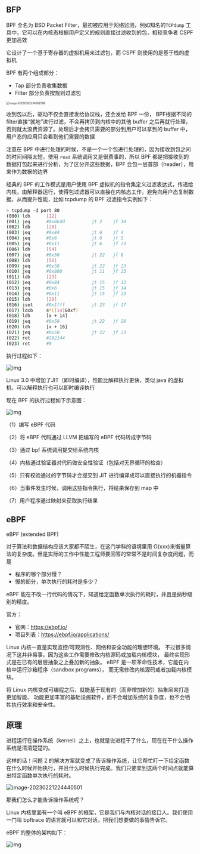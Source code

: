 ## BFP

BPF 全名为 BSD Packet Filter，最初被应用于网络监测，例如知名的`TCPdump` 工具中，它可以在内核态根据用户定义的规则直接过滤收到的包，相较竞争者 CSPF 更加高效

它设计了一个基于寄存器的虚拟机用来过滤包，而 CSPF 则使用的是基于栈的虚拟机

BPF 有两个组成部分：

- Tap 部分负责收集数据
- Filter 部分负责按规则过滤包

<img src=".assets/eBPF%E7%AE%80%E4%BB%8B//image-20230302234302596.png" alt="image-20230302234302596" style="zoom: 50%;" />

收到包以后，驱动不仅会直接发给协议栈，还会发给 BPF 一份， BPF根据不同的filter直接“就地”进行过滤，不会再拷贝到内核中的其他 buffer 之后再就行处理，否则就太浪费资源了。处理后才会拷贝需要的部分到用户可以拿到的 buffer 中，用户态的应用只会看到他们需要的数据

注意在 BPF 中进行处理的时候，不是一个一个包进行处理的，因为接收到包之间的时间间隔太短，使用 `read` 系统调用又是很费事的，所以 BPF 都是把接收到的数据打包起来进行分析，为了区分开这些数据，BPF 会包一层首部（header），用来作为数据的边界

经典的 BPF 的工作模式是用户使用 BPF 虚拟机的指令集定义过滤表达式，传递给内核，由解释器运行，使得包过滤器可以直接在内核态工作，避免向用户态复制数据，从而提升性能，比如 tcpdump 的 BPF 过滤指令实例如下：

```bash
> tcpdump -d port 80
(000) ldh      [12]
(001) jeq      #0x86dd          jt 2    jf 10
(002) ldb      [20]
(003) jeq      #0x84            jt 6    jf 4
(004) jeq      #0x6             jt 6    jf 5
(005) jeq      #0x11            jt 6    jf 23
(006) ldh      [54]
(007) jeq      #0x50            jt 22   jf 8
(008) ldh      [56]
(009) jeq      #0x50            jt 22   jf 23
(010) jeq      #0x800           jt 11   jf 23
(011) ldb      [23]
(012) jeq      #0x84            jt 15   jf 13
(013) jeq      #0x6             jt 15   jf 14
(014) jeq      #0x11            jt 15   jf 23
(015) ldh      [20]
(016) jset     #0x1fff          jt 23   jf 17
(017) ldxb     4*([14]&0xf)
(018) ldh      [x + 14]
(019) jeq      #0x50            jt 22   jf 20
(020) ldh      [x + 16]
(021) jeq      #0x50            jt 22   jf 23
(022) ret      #262144
(023) ret      #0
```

执行过程如下：

![img](.assets/eBPF%E7%AE%80%E4%BB%8B/1737506-2ed76adb3807ce6a.png)

Linux 3.0 中增加了JIT（即时编译），性能比解释执行更快，类似 java 的虚拟机，可以解释执行也可以即时编译执行

现在 BPF 的执行过程如下示意图：

![img](.assets/eBPF%E7%AE%80%E4%BB%8B/1737506-75721c16f39efec5.png)

（1）编写 eBPF 代码

（2）将 eBPF 代码通过 LLVM 把编写的 eBPF 代码转成字节码

（3）通过 bpf 系统调用提交给系统内核

（4）内核通过验证器对代码做安全性验证（包括对无界循环的检查）

（5）只有校验通过的字节码才会提交到 JIT 进行编译成可以直接执行的机器指令

（6）当事件发生时候，调用这些指令执行，将结果保存到 map 中

（7）用户程序通过映射来获取执行结果

## eBPF

eBPF (extended BPF)

对于算法和数据结构应该大家都不陌生，在这门学科的语境里用 O(xxx)来衡量算法的复杂度。但是实际的工作中性能工程师要回答的常常不是时间复杂度问题，而是 

- 程序的哪个部分慢？ 
- 慢的部分，单次执行的耗时是多少？

eBPF 能在不改一行代码的情况下，知道给定函数单次执行的耗时，并且是纳秒级别的精度。

官方：

- 官网：<https://ebpf.io/>
- 项目列表：<https://ebpf.io/applications/>

Linux 内核一直是实现监控/可观测性、网络和安全功能的理想环境。 不过很多情况下这并非易事，因为这些工作需要修改内核源码或加载内核模块， 最终实现形式是在已有的层层抽象之上叠加新的抽象。 eBPF 是一项革命性技术，它能在内核中运行沙箱程序（sandbox programs）， 而无需修改内核源码或者加载内核模块。

将 Linux 内核变成可编程之后，就能基于现有的（而非增加新的）抽象层来打造更加智能、 功能更加丰富的基础设施软件，而不会增加系统的复杂度，也不会牺牲执行效率和安全性。

## 原理

进程运行在操作系统（kernel）之上，也就是说进程干了什么，现在在干什么操作系统是清清楚楚的。

这样的话！问题 2 的解决方案就变成了告诉操作系统，让它帮忙盯一下给定函数在什么时候开始执行，并且什么时候执行完成。我们只要拿到这两个时间点就能算出特定函数单次执行的耗时。

![image-20230221224440501](.assets/image-20230221224440501.png)

那我们怎么才能告诉操作系统呢？

Linux 内核里面有一个叫 eBPF 的框架，它是我们与内核对话的接口人。我们使用一门叫 bpftrace 的语言就可以和它对话，把我们想要做的事情告诉它。

eBPF 的整体的架构如下：

![img](.assets/bpftrace.png)